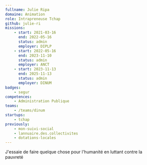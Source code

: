 ```yaml
---
fullname: Julie Ripa
domaine: Animation
role: Intrapreneuse Tchap
github: julie-ri
missions:
    - start: 2021-03-16
      end: 2022-05-16
      status: admin
      employer: DIPLP
    - start: 2022-05-16
      end: 2023-11-10
      status: admin
      employer: ANCT
    - start: 2023-11-13
      end: 2025-11-13
      status: admin
      employer: DINUM
badges:
    - segur
competences:
    - Administration Publique
teams:
    - /teams/dinum
startups:
    - tchap
previously:
    - mon-suivi-social
    - lannuaire.des.collectivites
    - dotations-locales
---
```


J'essaie de faire quelque chose pour l'humanité en luttant contre la pauvreté
